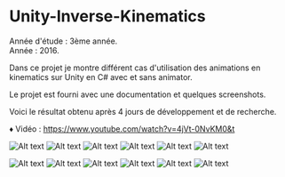 # Unity-Inverse-Kinematics

Année d'étude : 3ème année.</br>
Année : 2016.

Dans ce projet je montre différent cas d'utilisation des animations en kinematics sur Unity en C# avec et sans animator.

Le projet est fourni avec une documentation et quelques screenshots.

Voici le résultat obtenu après 4 jours de développement et de recherche.

♦ Vidéo : https://www.youtube.com/watch?v=4jVt-0NvKM0&t

![Alt text](http://i.imgur.com/UWMT8p7.png "Avec l'IK des pieds.")
![Alt text](http://i.imgur.com/aJoDxb0.png "Avec l'IK des mains.")
![Alt text](http://i.imgur.com/iCMJiyJ.png "Avec l'IK du regard.")
![Alt text](http://i.imgur.com/MSarcEX.png "Avec l'IK 3D sans animator.")
![Alt text](http://i.imgur.com/5srrbgt.png "Avec un IK 2D par algorithme de Cyclic Cordinate Descent.")
![Alt text](http://i.imgur.com/HioDfP1.png "Avec un IK 2D par algorithme d'Analytic Two-Bone.")

![Alt text](http://i.imgur.com/fLLLK1s.png "Sans l'IK des pieds.")
![Alt text](http://i.imgur.com/HTKN7Qj.png "Sans l'IK des mains.")
![Alt text](http://i.imgur.com/5MDAEVm.png "Sans l'IK du regard.")
![Alt text](http://i.imgur.com/wDshHHD.png "Sans l'IK 3D sans animator.")
![Alt text](http://i.imgur.com/Kd4FbmU.png "Avec un IK 2D de Cyclic Cordinate Descent.")
![Alt text](http://i.imgur.com/DmZbJbz.png "Avec un IK 2D d'Analytic Two-Bone.")

